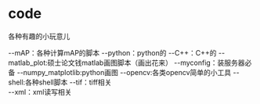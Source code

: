 # code
各种有趣的小玩意儿

--mAP：各种计算mAP的脚本
  --python：python的
  --C++：C++的
--matlab_plot:硕士论文钱matlab画图脚本（画出花来）
--myconfig：装服务器必备
--numpy_matplotlib:python画图
--opencv:各类opencv简单的小工具
--shell:各种shell脚本
--tif：tiff相关       
--xml：xml读写相关                  
